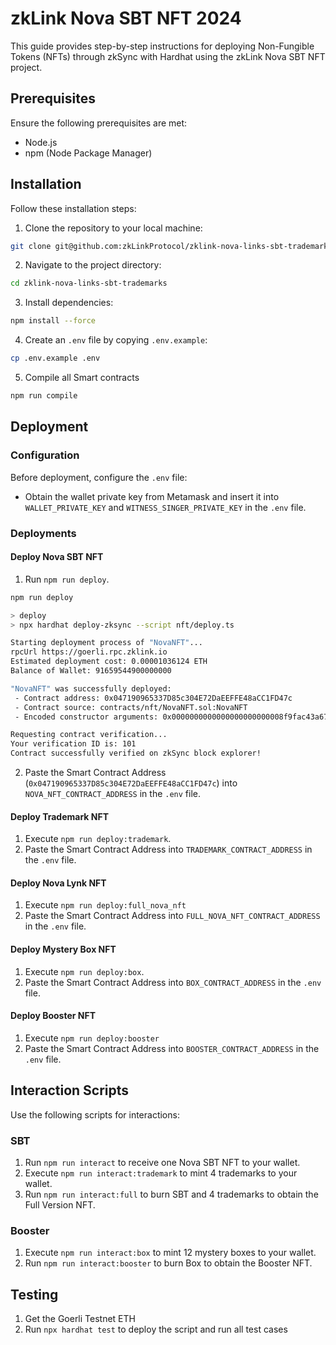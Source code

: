 # zkLink Nova SBT NFT 2024

This guide provides step-by-step instructions for deploying Non-Fungible Tokens (NFTs) through zkSync with Hardhat using the zkLink Nova SBT NFT project.

## Prerequisites

Ensure the following prerequisites are met:

- Node.js
- npm (Node Package Manager)

## Installation

Follow these installation steps:

1. Clone the repository to your local machine:

```bash
git clone git@github.com:zkLinkProtocol/zklink-nova-links-sbt-trademarks.git
```

2. Navigate to the project directory:

```bash
cd zklink-nova-links-sbt-trademarks
```

3. Install dependencies:

```bash
npm install --force
```

4. Create an `.env` file by copying `.env.example`:

```bash
cp .env.example .env
```

5. Compile all Smart contracts

```bash
npm run compile
```

## Deployment

### Configuration

Before deployment, configure the `.env` file:

- Obtain the wallet private key from Metamask and insert it into `WALLET_PRIVATE_KEY` and `WITNESS_SINGER_PRIVATE_KEY` in the `.env` file.

### Deployments

#### Deploy Nova SBT NFT

1. Run `npm run deploy`.

```bash
npm run deploy

> deploy
> npx hardhat deploy-zksync --script nft/deploy.ts

Starting deployment process of "NovaNFT"...
rpcUrl https://goerli.rpc.zklink.io
Estimated deployment cost: 0.00001036124 ETH
Balance of Wallet: 91659544900000000

"NovaNFT" was successfully deployed:
 - Contract address: 0x047190965337D85c304E72DaEEFFE48aCC1FD47c
 - Contract source: contracts/nft/NovaNFT.sol:NovaNFT
 - Encoded constructor arguments: 0x0000000000000000000000008f9fac43a6740eba56b89d146841c5ed2d3665dd

Requesting contract verification...
Your verification ID is: 101
Contract successfully verified on zkSync block explorer!
```

2. Paste the Smart Contract Address (`0x047190965337D85c304E72DaEEFFE48aCC1FD47c`) into `NOVA_NFT_CONTRACT_ADDRESS` in the `.env` file.

#### Deploy Trademark NFT

1. Execute `npm run deploy:trademark`.
2. Paste the Smart Contract Address into `TRADEMARK_CONTRACT_ADDRESS` in the `.env` file.

#### Deploy Nova Lynk NFT

1. Execute `npm run deploy:full_nova_nft`
2. Paste the Smart Contract Address into `FULL_NOVA_NFT_CONTRACT_ADDRESS` in the `.env` file.

#### Deploy Mystery Box NFT

1. Execute `npm run deploy:box`.
2. Paste the Smart Contract Address into `BOX_CONTRACT_ADDRESS` in the `.env` file.

#### Deploy Booster NFT

1. Execute `npm run deploy:booster`
2. Paste the Smart Contract Address into `BOOSTER_CONTRACT_ADDRESS` in the `.env` file.

## Interaction Scripts

Use the following scripts for interactions:

### SBT

1. Run `npm run interact` to receive one Nova SBT NFT to your wallet.
2. Execute `npm run interact:trademark` to mint 4 trademarks to your wallet.
3. Run `npm run interact:full` to burn SBT and 4 trademarks to obtain the Full Version NFT.

### Booster

1. Execute `npm run interact:box` to mint 12 mystery boxes to your wallet.
2. Run `npm run interact:booster` to burn Box to obtain the Booster NFT.

## Testing

1. Get the Goerli Testnet ETH
2. Run `npx hardhat test` to deploy the script and run all test cases